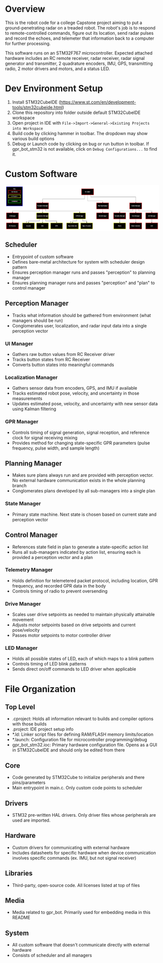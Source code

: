 # Overview
This is the robot code for a college Capstone project aiming to put a ground-penetrating radar on a treaded robot. The robot's job is to respond to remote-controlled commands, figure out its location, send radar pulses and record the echoes, and telemeter that information back to a computer for further processing.

This software runs on an STM32F767 microcontroller. Expected attached hardware includes an RC remote receiver, radar receiver, radar signal generator and transmitter, 2 quadrature encoders, IMU, GPS, transmitting radio, 2 motor drivers and motors, and a status LED.

# Dev Environment Setup
1. Install STM32CubeIDE (https://www.st.com/en/development-tools/stm32cubeide.html)
2. Clone this repository into folder outside default STM32CubeIDE workspace
3. Open project in IDE with `File->Import->General->Existing Projects into Workspace`
4. Build code by clicking hammer in toolbar. The dropdown may show various build options
5. Debug or Launch code by clicking on bug or run button in toolbar. If gpr_bot_stm32 is not available, click on `Debug Configurations...` to find it.

# Custom Software
![Block Diagram](Media/Block_Diagram.JPG)

## Scheduler
- Entrypoint of custom software
- Defines bare-metal architecture for system with scheduler design pattern
- Ensures perception manager runs and passes "perception" to planning manager
- Ensures planning manager runs and passes "perception" and "plan" to control manager

## Perception Manager
- Tracks what information should be gathered from environment (what managers should be run)
- Conglomerates user, localization, and radar input data into a single perception vector

### UI Manager
- Gathers raw button values from RC Receiver driver
- Tracks button states from RC Receiver
- Converts button states into meaningful commands

### Localization Manager
- Gathers sensor data from encoders, GPS, and IMU if available
- Tracks estimated robot pose, velocity, and uncertainty in those measurements
- Updates estimated pose, velocity, and uncertainty with new sensor data using Kalman filtering

### GPR Manager
- Controls timing of signal generation, signal reception, and reference clock for signal receiving mixing
- Provides method for changing state-specific GPR parameters (pulse frequency, pulse width, and sample length)

## Planning Manager
- Makes sure plans always run and are provided with perception vector. No external hardware communication exists in the whole planning branch
- Conglomerates plans developed by all sub-managers into a single plan

### State Manager
- Primary state machine. Next state is chosen based on current state and perception vector

## Control Manager
- References state field in plan to generate a state-specific action list
- Runs all sub-managers indicated by action list, ensuring each is provided a perception vector and a plan

### Telemetry Manager
- Holds definition for telemetered packet protocol, including location, GPR frequency, and recorded GPR data in the body
- Controls timing of radio to prevent oversending

### Drive Manager
- Scales user drive setpoints as needed to maintain physically attainable movement
- Adjusts motor setpoints based on drive setpoints and current pose/velocity
- Passes motor setpoints to motor controller driver

### LED Manager
- Holds all possible states of LED, each of which maps to a blink pattern
- Controls timing of LED blink patterns
- Sends direct on/off commands to LED driver when applicable

# File Organization

## Top Level
- .cproject: Holds all information relevant to builds and compiler options with those builds
- .project: IDE project setup info
- \*.ld: Linker script files for defining RAM/FLASH memory limits/location
- \*.launch: Configuration file for microcontroller programming/debug
- gpr_bot_stm32.ioc: Primary hardware configuration file. Opens as a GUI in STM32CubeIDE and should only be edited from there

## Core
- Code generated by STM32Cube to initialize peripherals and there pins/parameters
- Main entrypoint in main.c. Only custom code points to scheduler

## Drivers
- STM32 pre-written HAL drivers. Only driver files whose peripherals are used are imported.

## Hardware
- Custom drivers for communicating with external hardware
- Includes datasheets for specific hardware when device communication involves specific commands (ex. IMU, but not signal receiver)

## Libraries
- Third-party, open-source code. All licenses listed at top of files

## Media
- Media related to gpr_bot. Primarily used for embedding media in this README

## System
- All custom software that doesn't communicate directly with external hardware
- Consists of scheduler and all managers